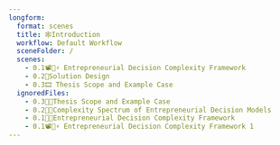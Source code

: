 ```yaml
---
longform:
  format: scenes
  title: 🕸️Introduction
  workflow: Default Workflow
  sceneFolder: /
  scenes:
    - 0.1📽️🔄⚡ Entrepreneurial Decision Complexity Framework
    - 0.2📐Solution Design
    - 0.3🎞️ Thesis Scope and Example Case
  ignoredFiles:
    - 0.3😵‍💫Thesis Scope and Example Case
    - 0.2🏳️‍🌈Complexity Spectrum of Entrepreneurial Decision Models
    - 0.1😵‍💫Entrepreneurial Decision Complexity Framework
    - 0.1📽️🔄⚡ Entrepreneurial Decision Complexity Framework 1
---
```


